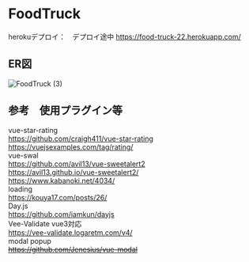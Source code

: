 # FoodTruck
herokuデプロイ：　デプロイ途中 https://food-truck-22.herokuapp.com/


## ER図
![FoodTruck (3)](https://user-images.githubusercontent.com/54837280/131238191-90bc682f-379a-414d-9b37-0ed2fb759c0b.png)

## 参考　使用プラグイン等
vue-star-rating  
https://github.com/craigh411/vue-star-rating  
https://vuejsexamples.com/tag/rating/  
vue-swal  
https://github.com/avil13/vue-sweetalert2  
https://avil13.github.io/vue-sweetalert2/  
https://www.kabanoki.net/4034/  
loading  
https://kouya17.com/posts/26/  
Day.js  
https://github.com/iamkun/dayjs  
Vee-Validate  vue3対応  
https://vee-validate.logaretm.com/v4/  
modal popup  
~~https://github.com/Jenesius/vue-modal~~
